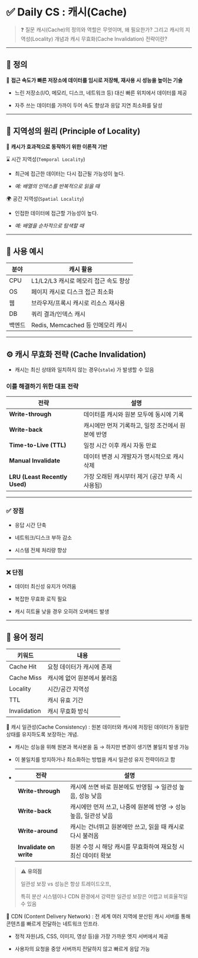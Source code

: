 # ✅ Daily CS : 캐시(Cache)

>❓ 질문
>캐시(Cache)의 정의와 역할은 무엇이며, 왜 필요한가?
>그리고 캐시의 지역성(Locality) 개념과 캐시 무효화(Cache Invalidation) 전략이란?

***

## 📌 정의

🔷 **접근 속도가 빠른 저장소에 데이터를 임시로 저장해, 재사용 시 성능을 높이는 기술**

- 느린 저장소(I/O, 메모리, 디스크, 네트워크 등) 대신 빠른 위치에서 데이터를 제공


- 자주 쓰는 데이터를 가까이 두어 속도 향상과 응답 지연 최소화를 달성

***

## 📌 지역성의 원리 (Principle of Locality)

🔷 **캐시가 효과적으로 동작하기 위한 이론적 기반**

⌛ 시간 지역성(`Temporal Locality`)

- 최근에 접근한 데이터는 다시 접근될 가능성이 높다.

- _예: 배열의 인덱스를 반복적으로 읽을 때_

🌍 공간 지역성(`Spatial Locality`)

-  인접한 데이터에 접근할 가능성이 높다.

- _예: 배열을 순차적으로 탐색할 때_

***

## 📌 사용 예시

| 분야  | 캐시 활용                      |
| --- | -------------------------- |
| CPU | L1/L2/L3 캐시로 메모리 접근 속도 향상  |
| OS  | 페이지 캐시로 디스크 접근 최소화         |
| 웹   | 브라우저/프록시 캐시로 리소스 재사용       |
| DB  | 쿼리 결과/인덱스 캐시               |
| 백엔드 | Redis, Memcached 등 인메모리 캐시 |

***

## ⚙️ 캐시 무효화 전략 (Cache Invalidation)

- 캐시는 최신 상태와 일치하지 않는 경우(`stale`) 가 발생할 수 있음

### 이를 해결하기 위한 대표 전략

| 전략                            | 설명                           |
| ----------------------------- | ---------------------------- |
| **Write-through**             | 데이터를 캐시와 원본 모두에 동시에 기록       |
| **Write-back**                | 캐시에만 먼저 기록하고, 일정 조건에서 원본에 반영 |
| **Time-to-Live (TTL)**        | 일정 시간 이후 캐시 자동 만료            |
| **Manual Invalidate**         | 데이터 변경 시 개발자가 명시적으로 캐시 삭제    |
| **LRU (Least Recently Used)** | 가장 오래된 캐시부터 제거 (공간 부족 시 사용됨) |

***

### ✅ 장점

- 응답 시간 단축


- 네트워크/디스크 부하 감소


- 시스템 전체 처리량 향상

***

### ❌ 단점

- 데이터 최신성 유지가 어려움


- 복잡한 무효화 로직 필요


- 캐시 히트율 낮을 경우 오히려 오버헤드 발생

***

## 📕 용어 정리

| 키워드          | 내용              |
| ------------ | --------------- |
| Cache Hit    | 요청 데이터가 캐시에 존재  |
| Cache Miss   | 캐시에 없어 원본에서 불러옴 |
| Locality     | 시간/공간 지역성       |
| TTL          | 캐시 유효 기간        |
| Invalidation | 캐시 무효화 방식       |

📌 캐시 일관성(Cache Consistency)
: 원본 데이터와 캐시에 저장된 데이터가 동일한 상태를 유지하도록 보장하는 개념.

 - 캐시는 성능을 위해 원본과 복사본을 둠 → 하지만 변경이 생기면 불일치 발생 가능

 - 이 불일치를 방지하거나 최소화하는 방법을 캐시 일관성 유지 전략이라고 함
 - 
   | 전략                      | 설명                                     |
   | ----------------------- | -------------------------------------- |
   | **Write-through**       | 캐시에 쓰면 바로 원본에도 반영됨 → 일관성 높음, 성능 낮음     |
   | **Write-back**          | 캐시에만 먼저 쓰고, 나중에 원본에 반영 → 성능 높음, 일관성 낮음 |
   | **Write-around**        | 캐시는 건너뛰고 원본에만 쓰고, 읽을 때 캐시로 다시 불러옴      |
   | **Invalidate on write** | 원본 수정 시 해당 캐시를 무효화하여 재요청 시 최신 데이터 확보   |

>⚠️ **유의점**
>
>일관성 보장 vs 성능은 항상 트레이드오프,
> 
>특히 분산 시스템이나 CDN 환경에서 강력한 일관성 보장은 어렵고 비효율적일 수 있음

📌 CDN (Content Delivery Network)
: 전 세계 여러 지역에 분산된 캐시 서버를 통해 콘텐츠를 빠르게 전달하는 네트워크 인프라.

- 정적 자원(JS, CSS, 이미지, 영상 등)을 가장 가까운 엣지 서버에서 제공

- 사용자의 요청을 중앙 서버까지 전달하지 않고 빠르게 응답 가능